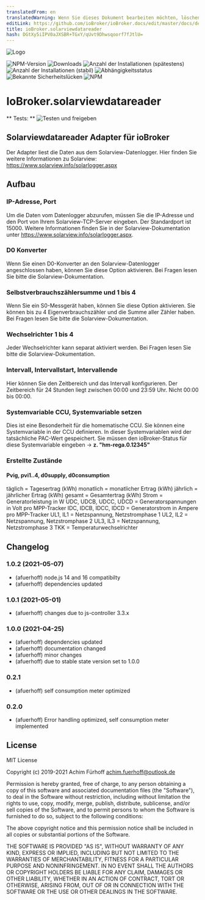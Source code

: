 ```yaml
---
translatedFrom: en
translatedWarning: Wenn Sie dieses Dokument bearbeiten möchten, löschen Sie bitte das Feld "translationsFrom". Andernfalls wird dieses Dokument automatisch erneut übersetzt
editLink: https://github.com/ioBroker/ioBroker.docs/edit/master/docs/de/adapterref/iobroker.solarviewdatareader/README.md
title: ioBroker.solarviewdatareader
hash: DGtXy5iIPV0aJXSBR+TGxY/qUvt9Dhwsqoorf7fJtlU=
---
```

![Logo](../../../en/adapterref/iobroker.solarviewdatareader/admin/solarviewdatareader.png)

![NPM-Version](https://img.shields.io/npm/v/iobroker.solarviewdatareader.svg)
![Downloads](https://img.shields.io/npm/dm/iobroker.solarviewdatareader.svg)
![Anzahl der Installationen (spätestens)](https://iobroker.live/badges/solarviewdatareader-installed.svg)
![Anzahl der Installationen (stabil)](https://iobroker.live/badges/solarviewdatareader-stable.svg)
![Abhängigkeitsstatus](https://img.shields.io/david/afuerhoff/iobroker.solarviewdatareader.svg)
![Bekannte Sicherheitslücken](https://snyk.io/test/github/afuerhoff/ioBroker.solarviewdatareader/badge.svg)
![NPM](https://nodei.co/npm/iobroker.solarviewdatareader.png?downloads=true)

# IoBroker.solarviewdatareader
** Tests: ** ![Testen und freigeben](https://github.com/afuerhoff/ioBroker.solarviewdatareader/workflows/Test%20and%20Release/badge.svg)

## Solarviewdatareader Adapter für ioBroker
Der Adapter liest die Daten aus dem Solarview-Datenlogger.
Hier finden Sie weitere Informationen zu Solarview: https://www.solarview.info/solarlogger.aspx

## Aufbau
### IP-Adresse, Port
Um die Daten vom Datenlogger abzurufen, müssen Sie die IP-Adresse und den Port von Ihrem Solarview-TCP-Server eingeben.
Der Standardport ist 15000. Weitere Informationen finden Sie in der Solarview-Dokumentation unter https://www.solarview.info/solarlogger.aspx.

### D0 Konverter
Wenn Sie einen D0-Konverter an den Solarview-Datenlogger angeschlossen haben, können Sie diese Option aktivieren.
Bei Fragen lesen Sie bitte die Solarview-Dokumentation.

### Selbstverbrauchszählersumme und 1 bis 4
Wenn Sie ein S0-Messgerät haben, können Sie diese Option aktivieren.
Sie können bis zu 4 Eigenverbrauchszähler und die Summe aller Zähler haben.
Bei Fragen lesen Sie bitte die Solarview-Dokumentation.

### Wechselrichter 1 bis 4
Jeder Wechselrichter kann separat aktiviert werden.
Bei Fragen lesen Sie bitte die Solarview-Dokumentation.

### Intervall, Intervallstart, Intervallende
Hier können Sie den Zeitbereich und das Intervall konfigurieren. Der Zeitbereich für 24 Stunden liegt zwischen 00:00 und 23:59 Uhr.
Nicht 00:00 bis 00:00.

### Systemvariable CCU, Systemvariable setzen
Dies ist eine Besonderheit für die homematische CCU. Sie können eine Systemvariable in der CCU definieren.
In dieser Systemvariablen wird der tatsächliche PAC-Wert gespeichert.
Sie müssen den ioBroker-Status für diese Systemvariable eingeben -> **z. "hm-rega.0.12345"**

### Erstellte Zustände
#### Pvig, pvi1..4, d0supply, d0consumption
täglich = Tagesertrag (kWh) monatlich = monatlicher Ertrag (kWh) jährlich = jährlicher Ertrag (kWh) gesamt = Gesamtertrag (kWh) Strom = Generatorleistung in W UDC, UDCB, UDCC, UDCD = Generatorspannungen in Volt pro MPP-Tracker IDC, IDCB, IDCC, IDCD = Generatorstrom in Ampere pro MPP-Tracker UL1, IL1 = Netzspannung, Netzstromphase 1 UL2, IL2 = Netzspannung, Netzstromphase 2 UL3, IL3 = Netzspannung, Netzstromphase 3 TKK = Temperaturwechselrichter

## Changelog
<!--
	Placeholder for the next version (at the beginning of the line):
	### __WORK IN PROGRESS__
-->
### 1.0.2 (2021-05-07)
* (afuerhoff) node.js 14 and 16 compatibilty
* (afuerhoff) dependencies updated

### 1.0.1 (2021-05-01)
* (afuerhoff) changes due to js-controller 3.3.x

### 1.0.0 (2021-04-25)
* (afuerhoff) dependencies updated
* (afuerhoff) documentation changed
* (afuerhoff) minor changes
* (afuerhoff) due to stable state version set to 1.0.0

### 0.2.1
* (afuerhoff) self consumption meter optimized
### 0.2.0
* (afuerhoff) Error handling optimized, self consumption meter implemented

## License
MIT License

Copyright (c) 2019-2021 Achim Fürhoff <achim.fuerhoff@outlook.de>

Permission is hereby granted, free of charge, to any person obtaining a copy
of this software and associated documentation files (the "Software"), to deal
in the Software without restriction, including without limitation the rights
to use, copy, modify, merge, publish, distribute, sublicense, and/or sell
copies of the Software, and to permit persons to whom the Software is
furnished to do so, subject to the following conditions:

The above copyright notice and this permission notice shall be included in all
copies or substantial portions of the Software.

THE SOFTWARE IS PROVIDED "AS IS", WITHOUT WARRANTY OF ANY KIND, EXPRESS OR
IMPLIED, INCLUDING BUT NOT LIMITED TO THE WARRANTIES OF MERCHANTABILITY,
FITNESS FOR A PARTICULAR PURPOSE AND NONINFRINGEMENT. IN NO EVENT SHALL THE
AUTHORS OR COPYRIGHT HOLDERS BE LIABLE FOR ANY CLAIM, DAMAGES OR OTHER
LIABILITY, WHETHER IN AN ACTION OF CONTRACT, TORT OR OTHERWISE, ARISING FROM,
OUT OF OR IN CONNECTION WITH THE SOFTWARE OR THE USE OR OTHER DEALINGS IN THE
SOFTWARE.